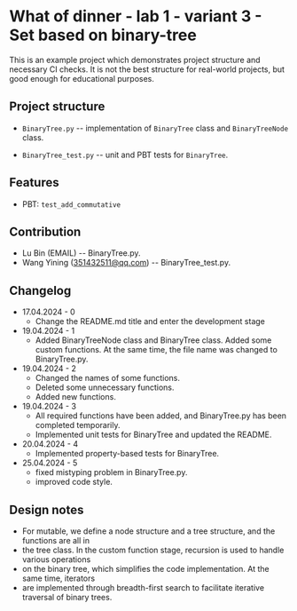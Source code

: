# What of dinner - lab 1 - variant 3 - Set based on binary-tree

This is an example project which demonstrates project structure and necessary
CI checks. It is not the best structure for real-world projects, but good
enough for educational purposes.

## Project structure

- `BinaryTree.py` -- implementation of `BinaryTree` class and `BinaryTreeNode` class.

- `BinaryTree_test.py` -- unit and PBT tests for `BinaryTree`.

## Features

- PBT: `test_add_commutative`

## Contribution

- Lu Bin (EMAIL) -- BinaryTree.py.
- Wang Yining (351432511@qq.com) -- BinaryTree_test.py.

## Changelog

- 17.04.2024 - 0
   - Change the README.md title and enter the development stage
- 19.04.2024 - 1
   - Added BinaryTreeNode class and BinaryTree class.
     Added some custom functions.
     At the same time, the file name was changed to BinaryTree.py.
- 19.04.2024 - 2
   - Changed the names of some functions.
   - Deleted some unnecessary functions.
   - Added new functions.
- 19.04.2024 - 3
   - All required functions have been added, and BinaryTree.py has been completed temporarily.
   - Implemented unit tests for BinaryTree and updated the README.
- 20.04.2024 - 4
   - Implemented property-based tests for BinaryTree.
- 25.04.2024 - 5
   - fixed mistyping problem in BinaryTree.py.
   - improved code style.  

## Design notes

- For mutable, we define a node structure and a tree structure, and the functions are all in 
- the tree class. In the custom function stage, recursion is used to handle various operations 
- on the binary tree, which simplifies the code implementation. At the same time, iterators 
- are implemented through breadth-first search to facilitate iterative traversal of binary trees.
